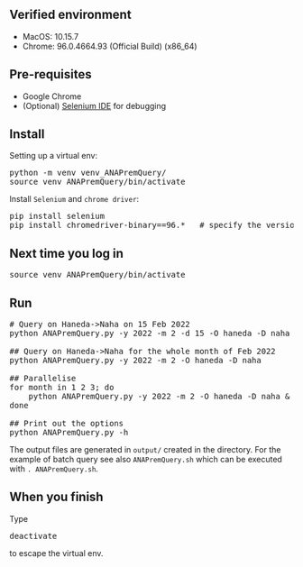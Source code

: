 ## Verified environment
- MacOS: 10.15.7
- Chrome: 96.0.4664.93 (Official Build) (x86_64)

## Pre-requisites
- Google Chrome
- (Optional) [Selenium IDE](https://chrome.google.com/webstore/detail/selenium-ide/mooikfkahbdckldjjndioackbalphokd) for debugging

## Install
Setting up a virtual env:
<pre>
python -m venv venv_ANAPremQuery/
source venv_ANAPremQuery/bin/activate
</pre>
Install `Selenium` and `chrome driver`:
<pre>
pip install selenium
pip install chromedriver-binary==96.*   # specify the version of your chome browser  
</pre>

## Next time you log in
<pre>
source venv_ANAPremQuery/bin/activate
</pre>

## Run
<pre>
# Query on Haneda->Naha on 15 Feb 2022
python ANAPremQuery.py -y 2022 -m 2 -d 15 -O haneda -D naha

## Query on Haneda->Naha for the whole month of Feb 2022
python ANAPremQuery.py -y 2022 -m 2 -O haneda -D naha

## Parallelise
for month in 1 2 3; do
    python ANAPremQuery.py -y 2022 -m 2 -O haneda -D naha & 
done

## Print out the options
python ANAPremQuery.py -h
</pre>
The output files are generated in `output/` created in the directory.
For the example of batch query see also `ANAPremQuery.sh` which can be executed with `. ANAPremQuery.sh`.

## When you finish
Type
<pre>
deactivate
</pre>
to escape the virtual env.